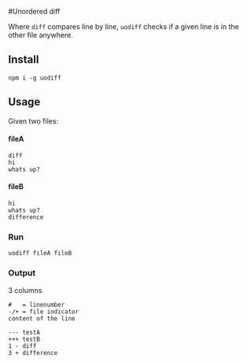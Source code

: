 #Unordered diff

Where `diff` compares line by line, `uodiff` checks if a given line is in the other file anywhere.

## Install
```
npm i -g uodiff
```

## Usage
Given two files:

#### fileA
```
diff
hi
whats up?
```

#### fileB
```
hi
whats up?
difference
```

### Run
```
uodiff fileA fileB
```

### Output

3 columns
```
#   = linenumber
-/+ = file indicator
content of the line
```

```
--- testA
+++ testB
1 - diff
3 + difference
```
